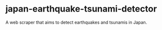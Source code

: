 # japan-earthquake-tsunami-detector
A web scraper that aims to detect earthquakes and tsunamis in Japan.
